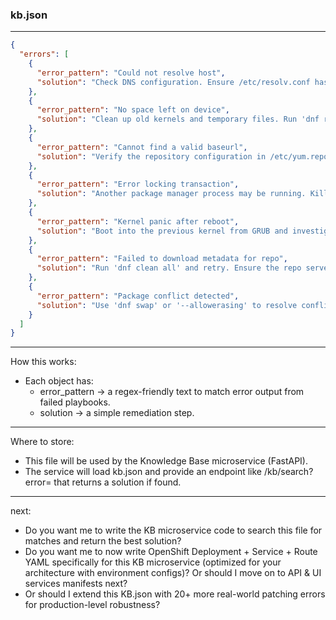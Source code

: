 ### kb.json
---
```json
{
  "errors": [
    {
      "error_pattern": "Could not resolve host",
      "solution": "Check DNS configuration. Ensure /etc/resolv.conf has correct nameservers and the host can reach the DNS server."
    },
    {
      "error_pattern": "No space left on device",
      "solution": "Clean up old kernels and temporary files. Run 'dnf remove old-kernel' or clear /var/cache/dnf and /tmp."
    },
    {
      "error_pattern": "Cannot find a valid baseurl",
      "solution": "Verify the repository configuration in /etc/yum.repos.d/. Ensure the baseurl is correct and the system has internet access."
    },
    {
      "error_pattern": "Error locking transaction",
      "solution": "Another package manager process may be running. Kill the existing 'dnf' or 'yum' process and retry."
    },
    {
      "error_pattern": "Kernel panic after reboot",
      "solution": "Boot into the previous kernel from GRUB and investigate recent changes. Check hardware drivers and remove incompatible modules."
    },
    {
      "error_pattern": "Failed to download metadata for repo",
      "solution": "Run 'dnf clean all' and retry. Ensure the repo server is reachable and certificates are valid."
    },
    {
      "error_pattern": "Package conflict detected",
      "solution": "Use 'dnf swap' or '--allowerasing' to resolve conflicts. Check for EPEL or third-party repo incompatibilities."
    }
  ]
}
```
---
How this works:
- Each object has:
  - error_pattern → a regex-friendly text to match error output from failed playbooks.
  - solution → a simple remediation step.
---
Where to store:
- This file will be used by the Knowledge Base microservice (FastAPI).
- The service will load kb.json and provide an endpoint like /kb/search?error=<message> that returns a solution if found.

---
next:
- Do you want me to write the KB microservice code to search this file for matches and return the best solution?
- Do you want me to now write OpenShift Deployment + Service + Route YAML specifically for this KB microservice (optimized for your architecture with environment configs)? Or should I move on to API & UI services manifests next?
- Or should I extend this KB.json with 20+ more real-world patching errors for production-level robustness?
